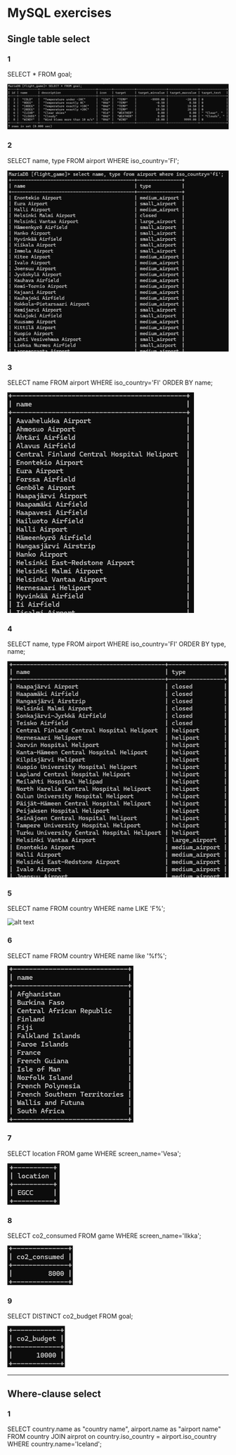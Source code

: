 # MySQL exercises


## Single table select

### 1
SELECT * FROM goal;

![alt text](img/exc_1/select_all_from.png)

### 2
SELECT name, type 
FROM airport 
WHERE iso_country='FI';

![alt text](img/exc_1/select_name_type_from.png)

### 3
SELECT name
FROM airport
WHERE iso_country='FI'
ORDER BY name;

![alt text](img/exc_1/select_name_sorted.png)

### 4
SELECT name, type
FROM airport
WHERE iso_country='FI'
ORDER BY type, name;

![alt text](img/exc_1/select_name_type_ordered.png)

### 5
SELECT name
FROM country
WHERE name LIKE 'F%';

![alt text](image.png)

### 6
SELECT name
FROM country
WHERE name like '%f%';

![alt text](img/exc_1/select_name_where_f.png)

### 7
SELECT location FROM game WHERE screen_name='Vesa';

![alt text](img/exc_1/select_location_screenname.png)

### 8
SELECT co2_consumed FROM game WHERE screen_name='Ilkka';

![alt text](img/exc_1/select_co2consumed_screenname.png)

### 9
SELECT DISTINCT co2_budget FROM goal;

![alt text](img/exc_1/select_distinct.png)

<hr>

## Where-clause select

### 1
SELECT country.name as "country name", airport.name as "airport name" 
FROM country 
JOIN airprot on country.iso_country = airport.iso_country 
WHERE country.name='Iceland';

